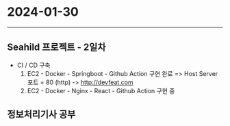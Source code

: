 # 2024-01-30

---

## Seahild 프로젝트 - 2일차

- CI / CD 구축
  1. EC2 - Docker - Springboot - Github Action 구현 완료
     => Host Server 포트 = 80 (http) -> http://devfeat.com
  2. EC2 - Docker - Nginx - React - Github Action 구현 중

## 정보처리기사 공부
